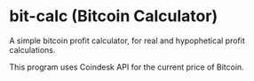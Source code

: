 # bit-calc (Bitcoin Calculator)
A simple bitcoin profit calculator, for real and hypophetical profit calculations.


This program uses Coindesk API for the current price of Bitcoin.
